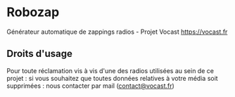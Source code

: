 # Robozap

Générateur automatique de zappings radios - Projet Vocast https://vocast.fr

## Droits d'usage

Pour toute réclamation vis à vis d'une des radios utilisées au sein de ce projet : si vous souhaitez que toutes données relatives à votre média soit supprimées : nous contacter par mail (contact@vocast.fr)